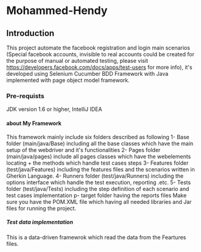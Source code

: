 # Mohammed-Hendy
## Introduction
 This project automate the facebook registration and login main scenarios (Special facebook accounts, invisible to real accounts could be created for the purpose of manual or automated testing, please visit https://developers.facebook.com/docs/apps/test-users for more info), it's developed using Selenium Cucumber BDD Framework with Java implemented with page object model framework.
### Pre-requists
 JDK version 1.6 or higher, IntelliJ IDEA
#### about My Framework
 This framework mainly include six folders described as following 
  1- Base folder (main/java/Base) including all the base classes which have the main setup of the webdriver and it's functionalities
  2- Pages folder (main/java/pages) include all pages classes which have the webelements locating + the methods which handle test cases steps
  3- Features folder (test/java/Features) including the features files and the scenarios written in Gherkin Language.
  4- Runners folder (test/java/Runners) including the options interface which handle the test execution, reporting .etc.
  5- Tests folder (test/java/Tests) including the step definition of each scenario and test cases implementation
  p- target folder having the reports files 
Make sure you have the POM.XML file which having all needed libraries and Jar files for running the project.

##### Test data implementation
 This is a data-driven framewrok which read the data from the Feartures files.

